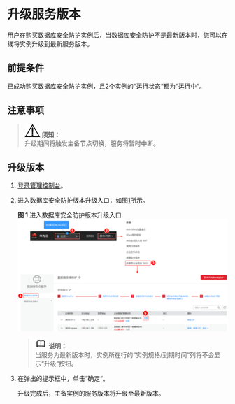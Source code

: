# 升级服务版本<a name="ZH-CN_TOPIC_0111166372"></a>

用户在购买数据库安全防护实例后，当数据库安全防护不是最新版本时，您可以在线将实例升级到最新服务版本。

## 前提条件<a name="section26173815151056"></a>

已成功购买数据库安全防护实例，且2个实例的“运行状态“都为“运行中“。

## 注意事项<a name="section09665018337"></a>

>![](public_sys-resources/icon-notice.gif) **须知：**   
>升级期间将触发主备节点切换，服务将暂时中断。  

## 升级版本<a name="section12666112410212"></a>

1.  [登录管理控制台](https://console.huaweicloud.com/)。
2.  进入数据库安全防护版本升级入口，如[图1](#fig4989100164918)所示。

    **图 1**  进入数据库安全防护版本升级入口<a name="fig4989100164918"></a>  
    ![](figures/进入数据库安全防护版本升级入口.png "进入数据库安全防护版本升级入口")

    >![](public_sys-resources/icon-note.gif) **说明：**   
    >当服务为最新版本时，实例所在行的“实例规格/到期时间“列将不会显示“升级“按钮。  

3.  在弹出的提示框中，单击“确定“。

    升级完成后，主备实例的服务版本将升级至最新版本。


